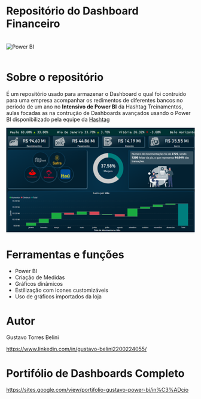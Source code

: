 # Repositório do Dashboard Financeiro

<div style= 'display: inline_block'><br/>
    <img alt='Power BI' src='https://img.shields.io/badge/power_bi-F2C811?style=for-the-badge&logo=powerbi&logoColor=black'>
</div><br>



# Sobre o repositório

É um repositório usado para armazenar o Dashboard o qual foi contruido para uma empresa acompanhar os redimentos de diferentes bancos no período de um ano no **Intensivo de Power BI** da Hashtag Treinamentos, aulas focadas as na contrução de Dashboards avançados usando o Power BI disponibilizado pela equipe da [Hashtag](https://www.hashtagtreinamentos.com/ "Site da Hashtag")


![Dashboard BI](https://github.com/GTBelini22/DashBoard_Financeiro_PowerBI/blob/main/assets/Dashboard_financeiro.png)

# Ferramentas e funções
- Power BI
- Criação de Medidas
- Gráficos dinâmicos
- Estilização com icones customizáveis
- Uso de gráficos importados da loja


# Autor

Gustavo Torres Belini

https://www.linkedin.com/in/gustavo-belini2200224055/

# Portifólio de Dashboards Completo
https://sites.google.com/view/portifolio-gustavo-power-bi/in%C3%ADcio

